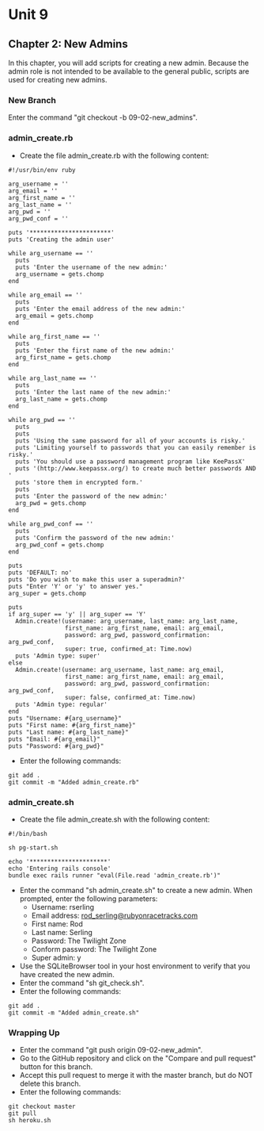 # Unit 9
## Chapter 2: New Admins

In this chapter, you will add scripts for creating a new admin.  Because the admin role is not intended to be available to the general public, scripts are used for creating new admins.

### New Branch
Enter the command "git checkout -b 09-02-new_admins".

### admin_create.rb
* Create the file admin_create.rb with the following content:
```
#!/usr/bin/env ruby

arg_username = ''
arg_email = ''
arg_first_name = ''
arg_last_name = ''
arg_pwd = ''
arg_pwd_conf = ''

puts '***********************'
puts 'Creating the admin user'

while arg_username == ''
  puts
  puts 'Enter the username of the new admin:'
  arg_username = gets.chomp
end

while arg_email == ''
  puts
  puts 'Enter the email address of the new admin:'
  arg_email = gets.chomp
end

while arg_first_name == ''
  puts
  puts 'Enter the first name of the new admin:'
  arg_first_name = gets.chomp
end

while arg_last_name == ''
  puts
  puts 'Enter the last name of the new admin:'
  arg_last_name = gets.chomp
end

while arg_pwd == ''
  puts
  puts
  puts 'Using the same password for all of your accounts is risky.'
  puts 'Limiting yourself to passwords that you can easily remember is risky.'
  puts 'You should use a password management program like KeePassX'
  puts '(http://www.keepassx.org/) to create much better passwords AND '
  puts 'store them in encrypted form.'
  puts
  puts 'Enter the password of the new admin:'
  arg_pwd = gets.chomp
end

while arg_pwd_conf == ''
  puts
  puts 'Confirm the password of the new admin:'
  arg_pwd_conf = gets.chomp
end

puts
puts 'DEFAULT: no'
puts 'Do you wish to make this user a superadmin?'
puts "Enter 'Y' or 'y' to answer yes."
arg_super = gets.chomp

puts
if arg_super == 'y' || arg_super == 'Y'
  Admin.create!(username: arg_username, last_name: arg_last_name,
                first_name: arg_first_name, email: arg_email,
                password: arg_pwd, password_confirmation: arg_pwd_conf,
                super: true, confirmed_at: Time.now)
  puts 'Admin type: super'
else
  Admin.create!(username: arg_username, last_name: arg_email,
                first_name: arg_first_name, email: arg_email,
                password: arg_pwd, password_confirmation: arg_pwd_conf,
                super: false, confirmed_at: Time.now)
  puts 'Admin type: regular'
end
puts "Username: #{arg_username}"
puts "First name: #{arg_first_name}"
puts "Last name: #{arg_last_name}"
puts "Email: #{arg_email}"
puts "Password: #{arg_pwd}"
```
* Enter the following commands:
```
git add .
git commit -m "Added admin_create.rb"
```

### admin_create.sh
* Create the file admin_create.sh with the following content:
```
#!/bin/bash

sh pg-start.sh

echo '**********************'
echo 'Entering rails console'
bundle exec rails runner "eval(File.read 'admin_create.rb')"
```
* Enter the command "sh admin_create.sh" to create a new admin.  When prompted, enter the following parameters:
  * Username: rserling
  * Email address: rod_serling@rubyonracetracks.com
  * First name: Rod
  * Last name: Serling
  * Password: The Twilight Zone
  * Conform password: The Twilight Zone
  * Super admin: y
* Use the SQLiteBrowser tool in your host environment to verify that you have created the new admin.
* Enter the command "sh git_check.sh".
* Enter the following commands:
```
git add .
git commit -m "Added admin_create.sh"
```

### Wrapping Up
* Enter the command "git push origin 09-02-new_admin".
* Go to the GitHub repository and click on the "Compare and pull request" button for this branch.
* Accept this pull request to merge it with the master branch, but do NOT delete this branch.
* Enter the following commands:
```
git checkout master
git pull
sh heroku.sh
```

